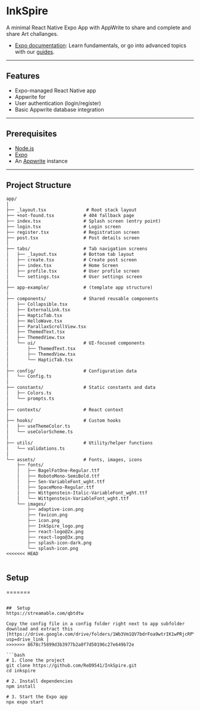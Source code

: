# InkSpire

A minimal React Native Expo App with AppWrite to share and complete and share Art challanges.

- [Expo documentation](https://docs.expo.dev/): Learn fundamentals, or go into advanced topics with our [guides](https://docs.expo.dev/guides).

---

## Features

- Expo-managed React Native app
- Appwrite for
- User authentication (login/register)
- Basic Appwrite database integration

---

## Prerequisites

- [Node.js](https://nodejs.org/)
- [Expo](https://docs.expo.dev/get-started/installation/)
- An [Appwrite](https://appwrite.io/) instance

---

## Project Structure

```markdown
app/
│
├── _layout.tsx               # Root stack layout 
├── +not-found.tsx           # 404 fallback page
├── index.tsx                # Splash screen (entry point)
├── login.tsx                # Login screen
├── register.tsx             # Registration screen
├── post.tsx                 # Post details screen
│
├── tabs/                    # Tab navigation screens
│   ├── _layout.tsx          # Bottom tab layout
│   ├── create.tsx           # Create post screen
│   ├── index.tsx            # Home Screen
│   ├── profile.tsx          # User profile screen
│   └── settings.tsx         # User settings screen
│
├── app-example/             # (template app structure)
│
├── components/              # Shared reusable components
│   ├── Collapsible.tsx
│   ├── ExternalLink.tsx
│   ├── HapticTab.tsx
│   ├── HelloWave.tsx
│   ├── ParallaxScrollView.tsx
│   ├── ThemedText.tsx
│   ├── ThemedView.tsx
│   └── ui/                  # UI-focused components 
│       ├── ThemedText.tsx
│       ├── ThemedView.tsx
│       └── HapticTab.tsx
│
├── config/                  # Configuration data
│   └── Config.ts
│
├── constants/               # Static constants and data
│   ├── Colors.ts
│   └── prompts.ts
│
├── contexts/                # React context
│
├── hooks/                   # Custom hooks
│   ├── useThemeColor.ts
│   └── useColorScheme.ts
│
├── utils/                   # Utility/helper functions
│   └── validations.ts
│
└── assets/                  # Fonts, images, icons
    ├── fonts/
    │   ├── BagelFatOne-Regular.ttf
    │   ├── RobotoMono-SemiBold.ttf
    │   ├── Sen-VariableFont_wght.ttf
    │   ├── SpaceMono-Regular.ttf
    │   ├── Wittgenstein-Italic-VariableFont_wght.ttf
    │   └── Wittgenstein-VariableFont_wght.ttf
    └── images/
        ├── adaptive-icon.png
        ├── favicon.png
        ├── icon.png
        ├── InkSpire_logo.png
        ├── react-logo@2x.png
        ├── react-logo@3x.png
        ├── splash-icon-dark.png
        └── splash-icon.png
<<<<<<< HEAD



```

## Setup
=======

```

##  Setup
https://streamable.com/qbtdtw

Copy the config file in a config folder right next to app subfolder
download and extract this |https://drive.google.com/drive/folders/1Wb3Vm1QV7bdrFoa9wtrIK1wPRjcRPYg3?usp=drive_link |
>>>>>>> 8678c75899d3b3977b2a0f7d50196c27e649b72e

```bash
# 1. Clone the project
git clone https://github.com/ReD9541/InkSpire.git
cd inkspire

# 2. Install dependencies
npm install

# 3. Start the Expo app
npx expo start
